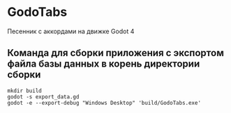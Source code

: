 # GodoTabs
 Песенник с аккордами на движке Godot 4


## Команда для сборки приложения с экспортом файла базы данных в корень директории сборки

```
mkdir build
godot -s export_data.gd
godot -e --export-debug "Windows Desktop" 'build/GodoTabs.exe'
```